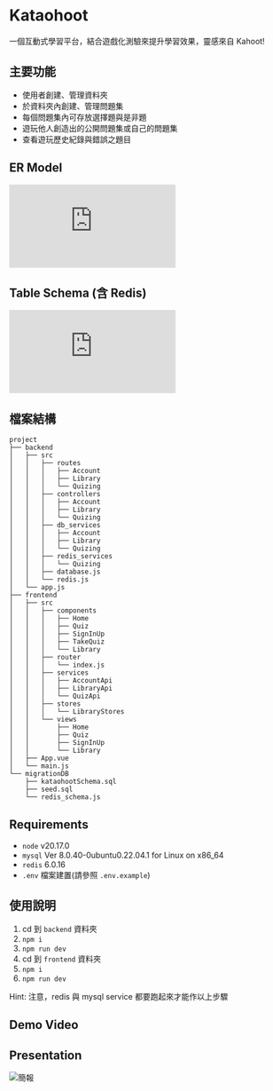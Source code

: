 # Kataohoot

一個互動式學習平台，結合遊戲化測驗來提升學習效果，靈感來自 Kahoot!

## 主要功能

- 使用者創建、管理資料夾
- 於資料夾內創建、管理問題集
- 每個問題集內可存放選擇題與是非題
- 遊玩他人創造出的公開問題集或自己的問題集
- 查看遊玩歷史紀錄與錯誤之題目

## ER Model

![kataohoot ER Model](https://github.com/bscny/Kataohoot/blob/hotfix_readme/project-assets/pdfs/kataohoo-ER-Model.pdf)

## Table Schema (含 Redis)

![kataohoot Table Schema](https://github.com/bscny/Kataohoot/blob/hotfix_readme/project-assets/pdfs/kataohoo-Schema.pdf)

## 檔案結構

```
project
├── backend
│   ├── src
│   │   ├── routes
│   │   │   ├── Account
│   │   │   ├── Library
│   │   │   └── Quizing
│   │   ├── controllers
│   │   │   ├── Account
│   │   │   ├── Library
│   │   │   └── Quizing
│   │   ├── db_services
│   │   │   ├── Account
│   │   │   ├── Library
│   │   │   └── Quizing
│   │   ├── redis_services
│   │   │   └── Quizing
│   │   ├── database.js
│   │   └── redis.js
│   └── app.js
├── frontend
│   ├── src
│   │   ├── components
│   │   │   ├── Home
│   │   │   ├── Quiz
│   │   │   ├── SignInUp
│   │   │   ├── TakeQuiz
│   │   │   └── Library
│   │   ├── router
│   │   │   └── index.js
│   │   ├── services
│   │   │   ├── AccountApi
│   │   │   ├── LibraryApi
│   │   │   └── QuizApi
│   │   ├── stores
│   │   │   └── LibraryStores
│   │   └── views
│   │       ├── Home
│   │       ├── Quiz
│   │       ├── SignInUp
│   │       └── Library
│   ├── App.vue
│   └── main.js
└── migrationDB
    ├── kataohootSchema.sql
    ├── seed.sql
    └── redis_schema.js
```

## Requirements

- `node` v20.17.0
- `mysql` Ver 8.0.40-0ubuntu0.22.04.1 for Linux on x86_64
- `redis` 6.0.16
- `.env` 檔案建置(請參照 `.env.example`)

## 使用說明

1. cd 到 `backend` 資料夾
2. `npm i`
3. `npm run dev`
4. cd 到 `frontend` 資料夾
5. `npm i`
6. `npm run dev`

Hint: 注意，redis 與 mysql service 都要跑起來才能作以上步驟

## Demo Video

## Presentation

![簡報](https://www.canva.com/design/DAGcEF4oyAo/PfosZZtWLQZy6ubxInWB7g/edit)
